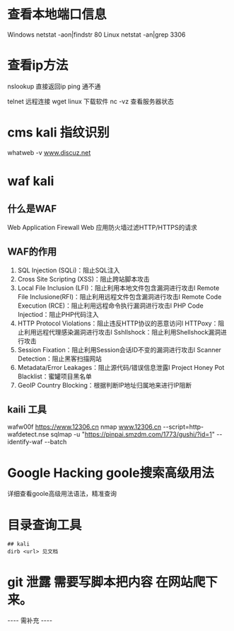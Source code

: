 # 查看本地端口信息 
 Windows  netstat -aon|findstr  80
 Linux netstat -an|grep 3306

# 查看ip方法 
nslookup  直接返回ip
ping 通不通
 
telnet 远程连接
wget  linux 下载软件
nc -vz 查看服务器状态

# cms kali 指纹识别
whatweb -v www.discuz.net
# waf kali
## 什么是WAF
Web Application Firewall
Web 应用防火墙过滤HTTP/HTTPS的请求
## WAF的作用
1. SQL Injection (SQLi)：阻止SQL注入
2. Cross Site Scripting (XSS)：阻止跨站脚本攻击
3. Local File Inclusion (LFI)：阻止利用本地文件包含漏洞进行攻击l Remote File Inclusione(RFI)：阻止利用远程文件包含漏洞进行攻击l Remote Code Execution (RCE)：阻止利用远程命令执行漏洞进行攻击l PHP Code Injectiod：阻止PHP代码注入
4. HTTP Protocol Violations：阻止违反HTTP协议的恶意访问l HTTPoxy：阻止利用远程代理感染漏洞进行攻击l Sshllshock：阻止利用Shellshock漏洞进行攻击
5. Session Fixation：阻止利用Session会话ID不变的漏洞进行攻击l Scanner Detection：阻止黑客扫描网站
6. Metadata/Error Leakages：阻止源代码/错误信息泄露l Project Honey Pot Blacklist：蜜罐项目黑名单
7. GeoIP Country Blocking：根据判断IP地址归属地来进行IP阻断
## kaili 工具
wafw00f https://www.12306.cn
nmap www.12306.cn --script=http-wafdetect.nse
sqlmap -u "https://pinpai.smzdm.com/1773/gushi/?id=1" --identify-waf --batch

# Google Hacking goole搜索高级用法
详细查看goole高级用法语法，精准查询
# 目录查询工具 
    ## kali
    dirb <url> 见文档
# git 泄露 需要写脚本把内容 在网站爬下来。

---- 需补充 ----


